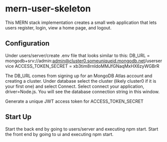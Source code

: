 # mern-user-skeleton
This MERN stack implementation creates a small web application that lets users register, login, view a home page, and logout. 

Configuration
-------------
Under users/server/create .env file that looks similar to this:
DB_URL = mongodb+srv://admin:admin@cluster0.someuniqueid.mongodb.net/userservice
ACCESS_TOKEN_SECRET = xb3tim8rnIdoMMJfGNaqMxHX6zyWGBrR

The DB_URL comes from signing up for an MongoDB Atlas account and creating a cluster.  Under database select the cluster (likely
cluster0 if it is your first one) and select Connect. Select connect your application, driver=Node.js.  You will see
the database connection string in this window.

Generate a unique JWT access token for ACCESS_TOKEN_SECRET

Start Up
---------
Start the back end by going to users/server and executing npm start.
Start the front end by going to ui and executing npm start.
